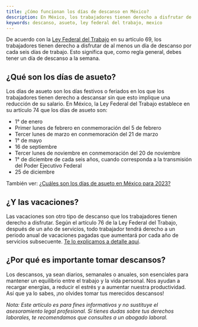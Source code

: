 ```yaml
---
title: ¿Cómo funcionan los días de descanso en México?
description: En México, los trabajadores tienen derecho a disfrutar de al menos un día de descanso por cada seis días de trabajo. Descubre cómo funcionan los días de descanso y por qué son importantes.
keywords: descanso, asueto, ley federal del trabajo, mexico
---
```

De acuerdo con la [Ley Federal del Trabajo](/ley-federal-del-trabajo) en su artículo 69, los trabajadores tienen derecho a disfrutar de al menos un día de descanso por cada seis días de trabajo. Esto significa que, como regla general, debes tener un día de descanso a la semana.

## ¿Qué son los días de asueto?

Los días de asueto son los días festivos o feriados en los que los trabajadores tienen derecho a descansar sin que esto implique una reducción de su salario. En México, la Ley Federal del Trabajo establece en su artículo 74 que los días de asueto son:

- 1° de enero
- Primer lunes de febrero en conmemoración del 5 de febrero
- Tercer lunes de marzo en conmemoración del 21 de marzo
- 1° de mayo
- 16 de septiembre
- Tercer lunes de noviembre en conmemoración del 20 de noviembre
- 1° de diciembre de cada seis años, cuando corresponda a la transmisión del Poder Ejecutivo Federal
- 25 de diciembre

También ver: [¿Cuáles son los días de asueto en México para 2023?](/articulos/cuales-son-los-dias-de-asueto-en-mexico-2023)

## ¿Y las vacaciones?

Las vacaciones son otro tipo de descanso que los trabajadores tienen derecho a disfrutar. Según el artículo 76 de la Ley Federal del Trabajo, después de un año de servicios, todo trabajador tendrá derecho a un periodo anual de vacaciones pagadas que aumentará por cada año de servicios subsecuente. [Te lo explicamos a detalle aquí](/articulos/como-funcionan-las-vacaciones-en-mexico).

## ¿Por qué es importante tomar descansos?

Los descansos, ya sean diarios, semanales o anuales, son esenciales para mantener un equilibrio entre el trabajo y la vida personal. Nos ayudan a recargar energías, a reducir el estrés y a aumentar nuestra productividad. Así que ya lo sabes, ¡no olvides tomar tus merecidos descansos!

*Nota: Este artículo es para fines informativos y no sustituye el asesoramiento legal profesional. Si tienes dudas sobre tus derechos laborales, te recomendamos que consultes a un abogado laboral.*

